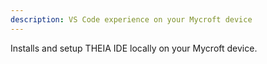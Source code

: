 ```yaml
---
description: VS Code experience on your Mycroft device
---
```

Installs and setup THEIA IDE locally on your Mycroft device.
